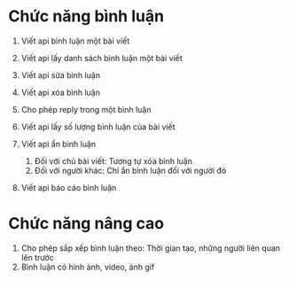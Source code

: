 # Chức năng bình luận

1. Viết api bình luận một bài viết
2. Viết api lấy danh sách bình luận một bài viết
3. Viết api sửa bình luận
4. Viết api xóa bình luận

5. Cho phép reply trong một bình luận
6. Viết api lấy số lượng bình luận của bài viết
7. Viết api ẩn bình luận
   1. Đối với chủ bài viết: Tương tự xóa bình luận
   2. Đối với người khác: Chỉ ẩn bình luận đối với người đó
8. Viết api báo cáo bình luận

# Chức năng nâng cao

1. Cho phép sắp xếp bình luận theo: Thời gian tạo, những người liên quan lên trước
2. Bình luận có hình ảnh, video, ảnh gif
